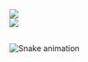
<div>
<img  widht="47%" src="https://github-readme-stats.vercel.app/api?username=Marcos-Auguusto&show_icons=true&theme=react" /><br>
<img  widht="47%" src="https://github-readme-stats.vercel.app/api/top-langs/?username=Marcos-Auguusto&layout=compact&theme=react"/><br>
</div>                                          


##

![Snake animation](https://github.com/Marcos-Auguusto/Marcos-Auguusto/blob/output/github-contribution-grid-snake.svg)

